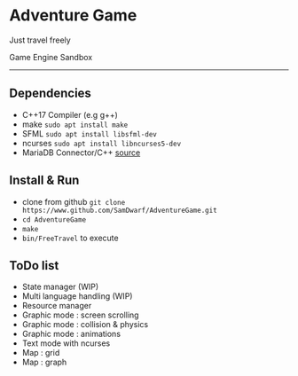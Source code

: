 # Adventure Game

Just travel freely

Game Engine Sandbox

---

## Dependencies

- C++17 Compiler (e.g g++)
- make `sudo apt install make`
- SFML `sudo apt install libsfml-dev`
- ncurses `sudo apt install libncurses5-dev`
- MariaDB Connector/C++ [source](https://mariadb.com/fr/resources/blog/how-to-connect-c-programs-to-mariadb/)

## Install & Run

- clone from github `git clone https://www.github.com/SamDwarf/AdventureGame.git`
- `cd AdventureGame`
- `make`
- `bin/FreeTravel` to execute

## ToDo list

- State manager (WIP)
- Multi language handling (WIP)
- Resource manager
- Graphic mode : screen scrolling
- Graphic mode : collision & physics
- Graphic mode : animations
- Text mode with ncurses
- Map : grid
- Map : graph

